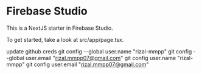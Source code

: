 # Firebase Studio

This is a NextJS starter in Firebase Studio.

To get started, take a look at src/app/page.tsx.


update github creds
git config --global user.name "rizal-mmpp"
git config --global user.email "rizal.mmpp07@gmail.com"
git config user.name "rizal-mmpp"
git config user.email "rizal.mmpp07@gmail.com"